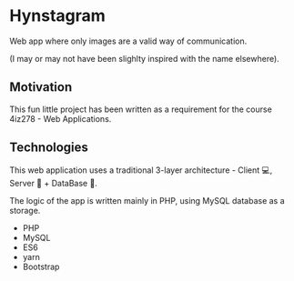 # Hynstagram

Web app where only images are a valid way of communication.

(I may or may not have been slighlty inspired with the name elsewhere).

## Motivation 

This fun little project has been written as a requirement for the course 4iz278 - Web Applications.

## Technologies 

This web application uses a traditional 3-layer architecture - Client 💻, Server 🧠 + DataBase 💾.

The logic of the app is written mainly in PHP, using MySQL database as a storage.

- PHP 
- MySQL 
- ES6
- yarn 
- Bootstrap 
